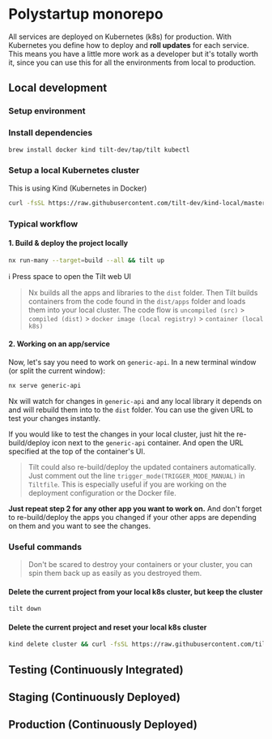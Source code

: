 # Polystartup monorepo

All services are deployed on Kubernetes (k8s) for production. With Kubernetes you define how to deploy and **roll updates** for each service.
This means you have a little more work as a developer but it's totally worth it, since you can use this for all the environments from local to production.

## Local development

### Setup environment

### Install dependencies

```sh
brew install docker kind tilt-dev/tap/tilt kubectl
```

### Setup a local Kubernetes cluster

This is using Kind (Kubernetes in Docker)

```sh
curl -fsSL https://raw.githubusercontent.com/tilt-dev/kind-local/master/kind-with-registry.sh | bash
```

### Typical workflow

#### 1. Build & deploy the project locally

```sh
nx run-many --target=build --all && tilt up
```

ℹ️ Press space to open the Tilt web UI

> Nx builds all the apps and libraries to the `dist` folder. Then Tilt builds containers from the code found in the `dist/apps` folder and loads them into your local cluster. The code flow is `uncompiled (src)` > `compiled (dist)` > `docker image (local registry)` > `container (local k8s)`

#### 2. Working on an app/service

Now, let's say you need to work on `generic-api`. In a new terminal window (or split the current window):

```sh
nx serve generic-api
```

Nx will watch for changes in `generic-api` and any local library it depends on and will rebuild them into to the `dist` folder. You can use the given URL to test your changes instantly.

If you would like to test the changes in your local cluster, just hit the re-build/deploy icon next to the `generic-api` container. And open the URL specified at the top of the container's UI.

> Tilt could also re-build/deploy the updated containers automatically. Just comment out the line `trigger_mode(TRIGGER_MODE_MANUAL)` in `Tiltfile`. This is especially useful if you are working on the deployment configuration or the Docker file.

**Just repeat step 2 for any other app you want to work on.** And don't forget to re-build/deploy the apps you changed if your other apps are depending on them and you want to see the changes.

### Useful commands

> Don't be scared to destroy your containers or your cluster, you can spin them back up as easily as you destroyed them.

#### Delete the current project from your local k8s cluster, but keep the cluster

```sh
tilt down
```

#### Delete the current project and reset your local k8s cluster

```sh
kind delete cluster && curl -fsSL https://raw.githubusercontent.com/tilt-dev/kind-local/master/kind-with-registry.sh | bash
```

## Testing (Continuously Integrated)

## Staging (Continuously Deployed)

## Production (Continuously Deployed)
